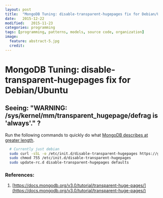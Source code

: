 ```yaml
---
layout: post
title:  "MongoDB Tuning: disable-transparent-hugepages fix for Debian/Ubuntu"
date:   2015-12-22
modified:   2015-11-23
categories: programming
tags: [programming, patterns, models, source code, organization]
image:
  feature: abstract-5.jpg
  credit:
---
```


# MongoDB Tuning: disable-transparent-hugepages fix for Debian/Ubuntu

## Seeing: "WARNING: /sys/kernel/mm/transparent_hugepage/defrag is 'always'." ?

Run the following commands to quickly do what [MongoDB describes at greater length](https://docs.mongodb.org/v3.0/tutorial/transparent-huge-pages/).


```sh
  # Currently just debian
  sudo curl -sSL -o /etc/init.d/disable-transparent-hugepages https://gist.githubusercontent.com/justsml/5e8f10892070072c4ffb/raw/disable-transparent-hugepages
  sudo chmod 755 /etc/init.d/disable-transparent-hugepages
  sudo update-rc.d disable-transparent-hugepages defaults

```

### References:

1. [https://docs.mongodb.org/v3.0/tutorial/transparent-huge-pages/](https://docs.mongodb.org/v3.0/tutorial/transparent-huge-pages/)
